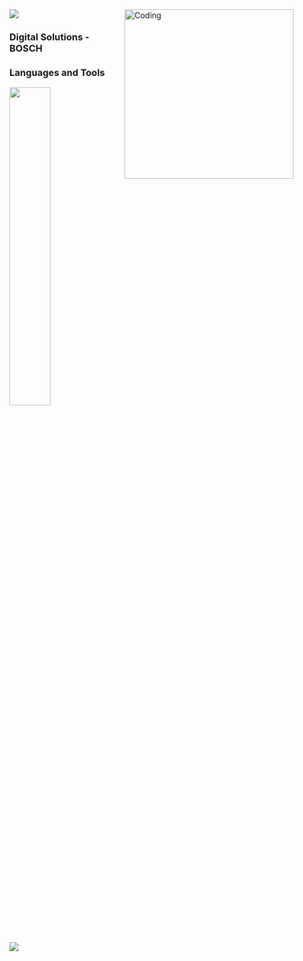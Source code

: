 <img src="https://www.imagensanimadas.com/data/media/562/linha-imagem-animada-0015.gif">

<img align="right" alt="Coding" width="300" src="https://i.pinimg.com/originals/cc/0b/d0/cc0bd08a0e76e02484f0f5e9adea68b7.gif">

### Digital Solutions - BOSCH <br> 
### Languages and Tools 

<div align="left">
<p>
    <a>
        <img src="https://skillicons.dev/icons?i=py,java,html,css,github,figma" width="38%" height="38%"/>
    </a>
</p>
</div>
<br>    
<img src="https://www.imagensanimadas.com/data/media/562/linha-imagem-animada-0015.gif">
